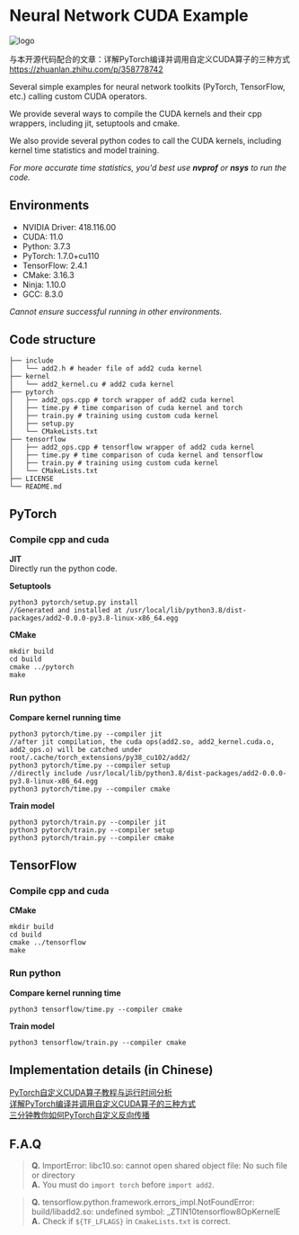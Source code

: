 # Neural Network CUDA Example
![logo](./image/logo.png)

与本开源代码配合的文章：详解PyTorch编译并调用自定义CUDA算子的三种方式
https://zhuanlan.zhihu.com/p/358778742

Several simple examples for neural network toolkits (PyTorch, TensorFlow, etc.) calling custom CUDA operators.

We provide several ways to compile the CUDA kernels and their cpp wrappers, including jit, setuptools and cmake.

We also provide several python codes to call the CUDA kernels, including kernel time statistics and model training.

*For more accurate time statistics, you'd best use **nvprof** or **nsys** to run the code.*

## Environments
* NVIDIA Driver: 418.116.00
* CUDA: 11.0
* Python: 3.7.3
* PyTorch: 1.7.0+cu110
* TensorFlow: 2.4.1
* CMake: 3.16.3
* Ninja: 1.10.0
* GCC: 8.3.0

*Cannot ensure successful running in other environments.*

## Code structure
```shell
├── include
│   └── add2.h # header file of add2 cuda kernel
├── kernel
│   └── add2_kernel.cu # add2 cuda kernel
├── pytorch
│   ├── add2_ops.cpp # torch wrapper of add2 cuda kernel
│   ├── time.py # time comparison of cuda kernel and torch
│   ├── train.py # training using custom cuda kernel
│   ├── setup.py
│   └── CMakeLists.txt
├── tensorflow
│   ├── add2_ops.cpp # tensorflow wrapper of add2 cuda kernel
│   ├── time.py # time comparison of cuda kernel and tensorflow
│   ├── train.py # training using custom cuda kernel
│   └── CMakeLists.txt
├── LICENSE
└── README.md
```

## PyTorch
### Compile cpp and cuda
**JIT**  
Directly run the python code.

**Setuptools**  
```shell
python3 pytorch/setup.py install
//Generated and installed at /usr/local/lib/python3.8/dist-packages/add2-0.0.0-py3.8-linux-x86_64.egg
```

**CMake**  
```shell
mkdir build
cd build
cmake ../pytorch
make
```

### Run python
**Compare kernel running time**  
```shell
python3 pytorch/time.py --compiler jit
//after jit compilation, the cuda ops(add2.so, add2_kernel.cuda.o, add2_ops.o) will be catched under root/.cache/torch_extensions/py38_cu102/add2/
python3 pytorch/time.py --compiler setup
//directly include /usr/local/lib/python3.8/dist-packages/add2-0.0.0-py3.8-linux-x86_64.egg
python3 pytorch/time.py --compiler cmake
```

**Train model**  
```shell
python3 pytorch/train.py --compiler jit
python3 pytorch/train.py --compiler setup
python3 pytorch/train.py --compiler cmake
```

## TensorFlow
### Compile cpp and cuda
**CMake**  
```shell
mkdir build
cd build
cmake ../tensorflow
make
```

### Run python
**Compare kernel running time**  
```shell
python3 tensorflow/time.py --compiler cmake
```

**Train model**  
```shell
python3 tensorflow/train.py --compiler cmake
```

## Implementation details (in Chinese)
[PyTorch自定义CUDA算子教程与运行时间分析](https://godweiyang.com/2021/03/18/torch-cpp-cuda)  
[详解PyTorch编译并调用自定义CUDA算子的三种方式](https://godweiyang.com/2021/03/21/torch-cpp-cuda-2)  
[三分钟教你如何PyTorch自定义反向传播](https://godweiyang.com/2021/03/24/torch-cpp-cuda-3)

## F.A.Q
> **Q.** ImportError: libc10.so: cannot open shared object file: No such file or directory  
**A.** You must do `import torch` before `import add2`.

> **Q.** tensorflow.python.framework.errors_impl.NotFoundError: build/libadd2.so: undefined symbol: _ZTIN10tensorflow8OpKernelE  
**A.** Check if `${TF_LFLAGS}` in `CmakeLists.txt` is correct.